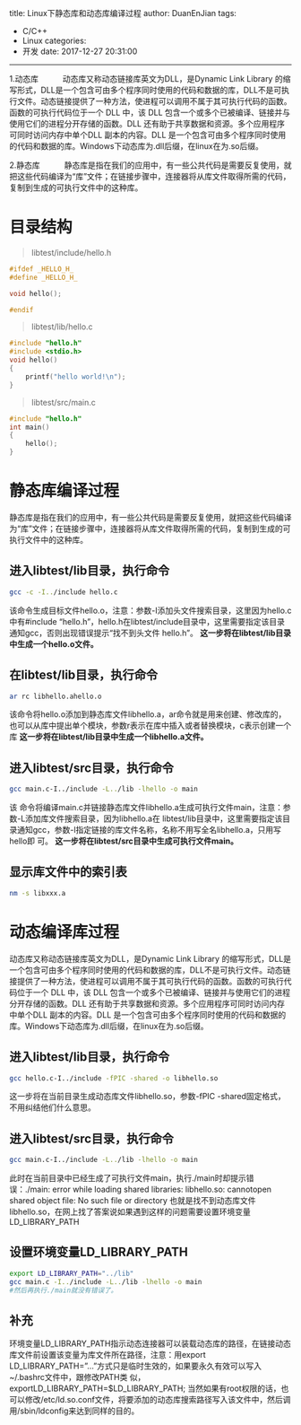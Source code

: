 title: Linux下静态库和动态库编译过程
author: DuanEnJian
tags:
  - C/C++
  - Linux
categories:
  - 开发
date: 2017-12-27 20:31:00
---
1.动态库
&nbsp;&nbsp;&nbsp;&nbsp;&nbsp;&nbsp;&nbsp;&nbsp;&nbsp;&nbsp;动态库又称动态链接库英文为DLL，是Dynamic Link Library 的缩写形式，DLL是一个包含可由多个程序同时使用的代码和数据的库，DLL不是可执行文件。动态链接提供了一种方法，使进程可以调用不属于其可执行代码的函数。函数的可执行代码位于一个 DLL 中，该 DLL 包含一个或多个已被编译、链接并与使用它们的进程分开存储的函数。DLL 还有助于共享数据和资源。多个应用程序可同时访问内存中单个DLL 副本的内容。DLL 是一个包含可由多个程序同时使用的代码和数据的库。Windows下动态库为.dll后缀，在linux在为.so后缀。

2.静态库
&nbsp;&nbsp;&nbsp;&nbsp;&nbsp;&nbsp;&nbsp;&nbsp;&nbsp;&nbsp;静态库是指在我们的应用中，有一些公共代码是需要反复使用，就把这些代码编译为“库”文件；在链接步骤中，连接器将从库文件取得所需的代码，复制到生成的可执行文件中的这种库。

<!-- more -->
    
# 目录结构    
>libtest/include/hello.h

```c
#ifdef _HELLO_H_
#define _HELLO_H_

void hello();

#endif
```
>libtest/lib/hello.c

```c
#include "hello.h"
#include <stdio.h>
void hello()
{
	printf("hello world!\n");
}
```
>libtest/src/main.c

```c
#include "hello.h"
int main()
{
	hello();
}
```
# 静态库编译过程
静态库是指在我们的应用中，有一些公共代码是需要反复使用，就把这些代码编译为“库”文件；在链接步骤中，连接器将从库文件取得所需的代码，复制到生成的可执行文件中的这种库。
## 进入libtest/lib目录，执行命令
```bash
gcc -c -I../include hello.c
```
该命令生成目标文件hello.o，注意：参数-I添加头文件搜索目录，这里因为hello.c中有#include “hello.h”，hello.h在libtest/include目录中，这里需要指定该目录通知gcc，否则出现错误提示“找不到头文件 hello.h”。
**这一步将在libtest/lib目录中生成一个hello.o文件。**
## 在libtest/lib目录，执行命令
```bash
ar rc libhello.ahello.o
```
该命令将hello.o添加到静态库文件libhello.a，ar命令就是用来创建、修改库的，也可以从库中提出单个模块，参数r表示在库中插入或者替换模块，c表示创建一个库
**这一步将在libtest/lib目录中生成一个libhello.a文件。**
## 进入libtest/src目录，执行命令
```bash
gcc main.c-I../include -L../lib -lhello -o main
```
该 命令将编译main.c并链接静态库文件libhello.a生成可执行文件main，注意：参数-L添加库文件搜索目录，因为libhello.a在 libtest/lib目录中，这里需要指定该目录通知gcc，参数-l指定链接的库文件名称，名称不用写全名libhello.a，只用写hello即 可。
**这一步将在libtest/src目录中生成可执行文件main。**
## 显示库文件中的索引表
```bash
nm -s libxxx.a
```
# 动态编译库过程
动态库又称动态链接库英文为DLL，是Dynamic Link Library 的缩写形式，DLL是一个包含可由多个程序同时使用的代码和数据的库，DLL不是可执行文件。动态链接提供了一种方法，使进程可以调用不属于其可执行代码的函数。函数的可执行代码位于一个 DLL 中，该 DLL 包含一个或多个已被编译、链接并与使用它们的进程分开存储的函数。DLL 还有助于共享数据和资源。多个应用程序可同时访问内存中单个DLL 副本的内容。DLL 是一个包含可由多个程序同时使用的代码和数据的库。Windows下动态库为.dll后缀，在linux在为.so后缀。

## 进入libtest/lib目录，执行命令
```bash
gcc hello.c-I../include -fPIC -shared -o libhello.so
```
这一步将在当前目录生成动态库文件libhello.so，参数-fPIC -shared固定格式，不用纠结他们什么意思。
## 进入libtest/src目录，执行命令
```bash
gcc main.c-I../include -L../lib -lhello -o main
```
此时在当前目录中已经生成了可执行文件main，执行./main时却提示错误：./main: error while loading shared libraries: libhello.so: cannotopen shared object file: No such file or directory
也就是找不到动态库文件libhello.so，在网上找了答案说如果遇到这样的问题需要设置环境变量LD_LIBRARY_PATH
## 设置环境变量LD_LIBRARY_PATH
```bash
export LD_LIBRARY_PATH="../lib"
gcc main.c -I../include -L../lib -lhello -o main
#然后再执行./main就没有错误了。
```
## 补充
环境变量LD_LIBRARY_PATH指示动态连接器可以装载动态库的路径，在链接动态库文件前设置该变量为库文件所在路径，注意：用export LD_LIBRARY_PATH=”…”方式只是临时生效的，如果要永久有效可以写入~/.bashrc文件中，跟修改PATH类 似，exportLD_LIBRARY_PATH=$LD_LIBRARY_PATH;
当然如果有root权限的话，也可以修改/etc/ld.so.conf文件，将要添加的动态库搜索路径写入该文件中，然后调用/sbin/ldconfig来达到同样的目的。